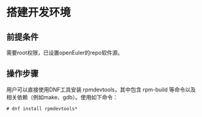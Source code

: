 # 搭建开发环境<a name="ZH-CN_TOPIC_0229243699"></a>

## 前提条件<a name="zh-cn_topic_0184337289_zh-cn_topic_0179586527_section62054258459"></a>

需要root权限，已设置openEuler的repo软件源。

## 操作步骤<a name="zh-cn_topic_0184337289_section1377610254816"></a>

用户可以直接使用DNF工具安装 rpmdevtools，其中包含 rpm-build 等命令以及相关依赖（例如make、gdb）。使用如下命令：

```
# dnf install rpmdevtools*
```

